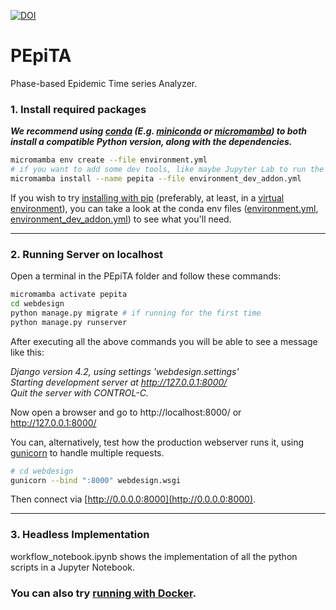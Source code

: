 [![DOI](https://zenodo.org/badge/626968215.svg)](https://zenodo.org/badge/latestdoi/626968215)


# PEpiTA
Phase-based Epidemic Time series Analyzer.

### 1. Install required packages
***We recommend using [conda](https://docs.conda.io/en/latest) (E.g. [miniconda](https://docs.anaconda.com/free/miniconda/miniconda-install) or [micromamba](https://mamba.readthedocs.io/en/latest/installation/micromamba-installation.html#manual-installation)) to both install a compatible Python version, along with the dependencies.***

```bash
micromamba env create --file environment.yml
# if you want to add some dev tools, like maybe Jupyter Lab to run the notebook
micromamba install --name pepita --file environment_dev_addon.yml
```

If you wish to try [installing with pip](https://pip.pypa.io/en/stable/cli/pip_install) (preferably, at least, in a [virtual environment](https://docs.python.org/3.12/library/venv.html)), you can take a look at the conda env files ([environment.yml](environment.yml), [environment_dev_addon.yml](environment_dev_addon.yml))
to see what you'll need.

*******************************************************************
### 2. Running Server on localhost
Open a terminal in the PEpiTA folder and follow these commands:
```bash
micromamba activate pepita
cd webdesign
python manage.py migrate # if running for the first time
python manage.py runserver
```

After executing all the above commands you will be able to see a message like this:

_Django version 4.2, using settings 'webdesign.settings'<br>
Starting development server at http://127.0.0.1:8000/<br>
Quit the server with CONTROL-C._

Now open a browser and go to http://localhost:8000/ or http://127.0.0.1:8000/

You can, alternatively, test how the production webserver runs it, using
[gunicorn](https://gunicorn.org) to handle multiple requests.

```bash
# cd webdesign
gunicorn --bind ":8000" webdesign.wsgi
```

Then connect via [http://0.0.0.0:8000](http://0.0.0.0:8000).
*******************************************************************
### 3.  Headless Implementation
workflow_notebook.ipynb shows the implementation of all the python scripts in a Jupyter Notebook.

### You can also try [running with Docker](docker.md).
